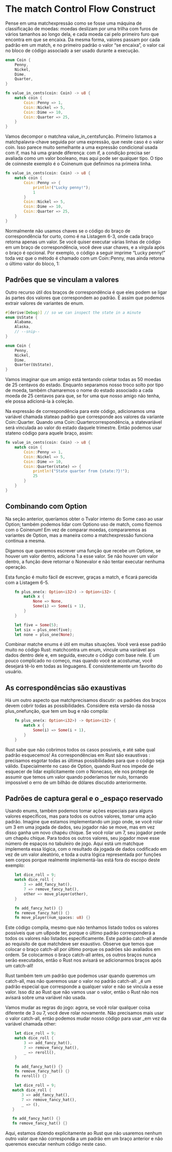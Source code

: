 # The match Control Flow Construct

Pense em uma matchexpressão como se fosse uma máquina de classificação de moedas: moedas deslizam por uma trilha com furos de vários tamanhos ao longo dela, e cada moeda cai pelo primeiro furo que encontra em que se encaixa. Da mesma forma, valores passam por cada padrão em um match, e no primeiro padrão o valor “se encaixa”, o valor cai no bloco de código associado a ser usado durante a execução.

```rust
enum Coin {
    Penny,
    Nickel,
    Dime,
    Quarter,
}

fn value_in_cents(coin: Coin) -> u8 {
    match coin {
        Coin::Penny => 1,
        Coin::Nickel => 5,
        Coin::Dime => 10,
        Coin::Quarter => 25,
    }
}

```

Vamos decompor o matchna value_in_centsfunção. Primeiro listamos a matchpalavra-chave seguida por uma expressão, que neste caso é o valor coin. Isso parece muito semelhante a uma expressão condicional usada com if, mas há uma grande diferença: com if, a condição precisa ser avaliada como um valor booleano, mas aqui pode ser qualquer tipo. O tipo de coinneste exemplo é o Coinenum que definimos na primeira linha.

```rust
fn value_in_cents(coin: Coin) -> u8 {
    match coin {
        Coin::Penny => {
            println!("Lucky penny!");
            1
        }
        Coin::Nickel => 5,
        Coin::Dime => 10,
        Coin::Quarter => 25,
    }
}
```

Normalmente não usamos chaves se o código do braço de correspondência for curto, como é na Listagem 6-3, onde cada braço retorna apenas um valor. Se você quiser executar várias linhas de código em um braço de correspondência, você deve usar chaves, e a vírgula após o braço é opcional. Por exemplo, o código a seguir imprime “Lucky penny!” toda vez que o método é chamado com um Coin::Penny, mas ainda retorna o último valor do bloco, 1:

## Padrões que se vinculam a valores

Outro recurso útil dos braços de correspondência é que eles podem se ligar às partes dos valores que correspondem ao padrão. É assim que podemos extrair valores de variantes de enum.

```rust
#[derive(Debug)] // so we can inspect the state in a minute
enum UsState {
    Alabama,
    Alaska,
    // --snip--
}

enum Coin {
    Penny,
    Nickel,
    Dime,
    Quarter(UsState),
}
```

Vamos imaginar que um amigo está tentando coletar todas as 50 moedas de 25 centavos do estado. Enquanto separamos nosso troco solto por tipo de moeda, também chamaremos o nome do estado associado a cada moeda de 25 centavos para que, se for uma que nosso amigo não tenha, ele possa adicioná-la à coleção.

Na expressão de correspondência para este código, adicionamos uma variável chamada stateao padrão que corresponde aos valores da variante Coin::Quarter. Quando uma Coin::Quartercorrespondência, a statevariável será vinculada ao valor do estado daquele trimestre. Então podemos usar stateno código para aquele braço, assim:

```rs
fn value_in_cents(coin: Coin) -> u8 {
    match coin {
        Coin::Penny => 1,
        Coin::Nickel => 5,
        Coin::Dime => 10,
        Coin::Quarter(state) => {
            println!("State quarter from {state:?}!");
            25
        }
    }
}

```

## Combinando com Option<T>

Na seção anterior, queríamos obter o Tvalor interno do Some caso ao usar Option<T>; também podemos lidar com Option<T>o uso de match, como fizemos com o Coinenum! Em vez de comparar moedas, compararemos as variantes de Option<T>, mas a maneira como a matchexpressão funciona continua a mesma.

Digamos que queremos escrever uma função que recebe um Option<i32>e, se houver um valor dentro, adiciona 1 a esse valor. Se não houver um valor dentro, a função deve retornar o Nonevalor e não tentar executar nenhuma operação.

Esta função é muito fácil de escrever, graças a match, e ficará parecida com a Listagem 6-5.


```rs 
    fn plus_one(x: Option<i32>) -> Option<i32> {
        match x {
            None => None,
            Some(i) => Some(i + 1),
        }
    }

    let five = Some(5);
    let six = plus_one(five);
    let none = plus_one(None);

```

Combinar matche enums é útil em muitas situações. Você verá esse padrão muito no código Rust: matchcontra um enum, vincule uma variável aos dados dentro dele e, em seguida, execute o código com base nele. É um pouco complicado no começo, mas quando você se acostumar, você desejará tê-lo em todas as linguagens. É consistentemente um favorito do usuário.

## As correspondências são exaustivas

Há um outro aspecto que matchprecisamos discutir: os padrões dos braços devem cobrir todas as possibilidades. Considere esta versão da nossa plus_onefunção, que tem um bug e não compila:

```rs 
    fn plus_one(x: Option<i32>) -> Option<i32> {
        match x {
            Some(i) => Some(i + 1),
        }
    }

```

Rust sabe que não cobrimos todos os casos possíveis, e até sabe qual padrão esquecemos! As correspondências em Rust são exaustivas : precisamos esgotar todas as últimas possibilidades para que o código seja válido. Especialmente no caso de Option<T>, quando Rust nos impede de esquecer de lidar explicitamente com o Nonecaso, ele nos protege de assumir que temos um valor quando poderíamos ter nulo, tornando impossível o erro de um bilhão de dólares discutido anteriormente.


## Padrões de captura geral e o _espaço reservado


Usando enums, também podemos tomar ações especiais para alguns valores específicos, mas para todos os outros valores, tomar uma ação padrão. Imagine que estamos implementando um jogo onde, se você rolar um 3 em uma jogada de dados, seu jogador não se move, mas em vez disso ganha um novo chapéu chique. Se você rolar um 7, seu jogador perde um chapéu chique. Para todos os outros valores, seu jogador move esse número de espaços no tabuleiro de jogo. Aqui está um matchque implementa essa lógica, com o resultado da jogada de dados codificado em vez de um valor aleatório, e toda a outra lógica representada por funções sem corpos porque realmente implementá-las está fora do escopo deste exemplo:

```rs 
    let dice_roll = 9;
    match dice_roll {
        3 => add_fancy_hat(),
        7 => remove_fancy_hat(),
        other => move_player(other),
    }

    fn add_fancy_hat() {}
    fn remove_fancy_hat() {}
    fn move_player(num_spaces: u8) {}

```

Este código compila, mesmo que não tenhamos listado todos os valores possíveis que um u8pode ter, porque o último padrão corresponderá a todos os valores não listados especificamente. Este padrão catch-all atende ao requisito de que matchdeve ser exaustivo. Observe que temos que colocar o braço catch-all por último porque os padrões são avaliados em ordem. Se colocarmos o braço catch-all antes, os outros braços nunca serão executados, então o Rust nos avisará se adicionarmos braços após um catch-all!


Rust também tem um padrão que podemos usar quando queremos um catch-all, mas não queremos usar o valor no padrão catch-all: _é um padrão especial que corresponde a qualquer valor e não se vincula a esse valor. Isso diz ao Rust que não vamos usar o valor, então o Rust não nos avisará sobre uma variável não usada.

Vamos mudar as regras do jogo: agora, se você rolar qualquer coisa diferente de 3 ou 7, você deve rolar novamente. Não precisamos mais usar o valor catch-all, então podemos mudar nosso código para usar _em vez da variável chamada other:

```rs
    let dice_roll = 9;
    match dice_roll {
        3 => add_fancy_hat(),
        7 => remove_fancy_hat(),
        _ => reroll(),
    }

    fn add_fancy_hat() {}
    fn remove_fancy_hat() {}
    fn reroll() {}
 ```

 ```rs
     let dice_roll = 9;
    match dice_roll {
        3 => add_fancy_hat(),
        7 => remove_fancy_hat(),
        _ => (),
    }

    fn add_fancy_hat() {}
    fn remove_fancy_hat() {}
 ```
Aqui, estamos dizendo explicitamente ao Rust que não usaremos nenhum outro valor que não corresponda a um padrão em um braço anterior e não queremos executar nenhum código neste caso.